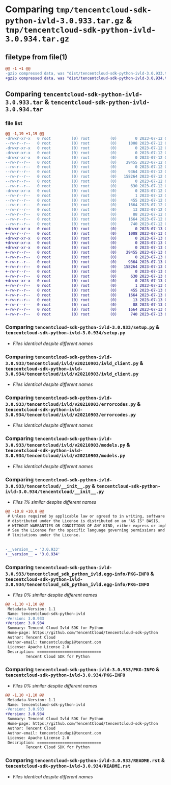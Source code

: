 # Comparing `tmp/tencentcloud-sdk-python-ivld-3.0.933.tar.gz` & `tmp/tencentcloud-sdk-python-ivld-3.0.934.tar.gz`

## filetype from file(1)

```diff
@@ -1 +1 @@
-gzip compressed data, was "dist/tencentcloud-sdk-python-ivld-3.0.933.tar", last modified: Wed Jul 12 00:32:34 2023, max compression
+gzip compressed data, was "dist/tencentcloud-sdk-python-ivld-3.0.934.tar", last modified: Thu Jul 13 00:25:01 2023, max compression
```

## Comparing `tencentcloud-sdk-python-ivld-3.0.933.tar` & `tencentcloud-sdk-python-ivld-3.0.934.tar`

### file list

```diff
@@ -1,19 +1,19 @@
-drwxr-xr-x   0 root         (0) root         (0)        0 2023-07-12 00:32:34.000000 tencentcloud-sdk-python-ivld-3.0.933/
--rw-r--r--   0 root         (0) root         (0)     1008 2023-07-12 00:32:34.000000 tencentcloud-sdk-python-ivld-3.0.933/setup.py
-drwxr-xr-x   0 root         (0) root         (0)        0 2023-07-12 00:32:34.000000 tencentcloud-sdk-python-ivld-3.0.933/tencentcloud/
-drwxr-xr-x   0 root         (0) root         (0)        0 2023-07-12 00:32:34.000000 tencentcloud-sdk-python-ivld-3.0.933/tencentcloud/ivld/
-drwxr-xr-x   0 root         (0) root         (0)        0 2023-07-12 00:32:34.000000 tencentcloud-sdk-python-ivld-3.0.933/tencentcloud/ivld/v20210903/
--rw-r--r--   0 root         (0) root         (0)    29455 2023-07-12 00:32:34.000000 tencentcloud-sdk-python-ivld-3.0.933/tencentcloud/ivld/v20210903/ivld_client.py
--rw-r--r--   0 root         (0) root         (0)        0 2023-07-12 00:32:34.000000 tencentcloud-sdk-python-ivld-3.0.933/tencentcloud/ivld/v20210903/__init__.py
--rw-r--r--   0 root         (0) root         (0)     9364 2023-07-12 00:32:34.000000 tencentcloud-sdk-python-ivld-3.0.933/tencentcloud/ivld/v20210903/errorcodes.py
--rw-r--r--   0 root         (0) root         (0)   158264 2023-07-12 00:32:34.000000 tencentcloud-sdk-python-ivld-3.0.933/tencentcloud/ivld/v20210903/models.py
--rw-r--r--   0 root         (0) root         (0)        0 2023-07-12 00:32:34.000000 tencentcloud-sdk-python-ivld-3.0.933/tencentcloud/ivld/__init__.py
--rw-r--r--   0 root         (0) root         (0)      630 2023-07-12 00:32:34.000000 tencentcloud-sdk-python-ivld-3.0.933/tencentcloud/__init__.py
-drwxr-xr-x   0 root         (0) root         (0)        0 2023-07-12 00:32:34.000000 tencentcloud-sdk-python-ivld-3.0.933/tencentcloud_sdk_python_ivld.egg-info/
--rw-r--r--   0 root         (0) root         (0)        1 2023-07-12 00:32:34.000000 tencentcloud-sdk-python-ivld-3.0.933/tencentcloud_sdk_python_ivld.egg-info/dependency_links.txt
--rw-r--r--   0 root         (0) root         (0)      455 2023-07-12 00:32:34.000000 tencentcloud-sdk-python-ivld-3.0.933/tencentcloud_sdk_python_ivld.egg-info/SOURCES.txt
--rw-r--r--   0 root         (0) root         (0)     1664 2023-07-12 00:32:34.000000 tencentcloud-sdk-python-ivld-3.0.933/tencentcloud_sdk_python_ivld.egg-info/PKG-INFO
--rw-r--r--   0 root         (0) root         (0)       13 2023-07-12 00:32:34.000000 tencentcloud-sdk-python-ivld-3.0.933/tencentcloud_sdk_python_ivld.egg-info/top_level.txt
--rw-r--r--   0 root         (0) root         (0)       88 2023-07-12 00:32:34.000000 tencentcloud-sdk-python-ivld-3.0.933/setup.cfg
--rw-r--r--   0 root         (0) root         (0)     1664 2023-07-12 00:32:34.000000 tencentcloud-sdk-python-ivld-3.0.933/PKG-INFO
--rw-r--r--   0 root         (0) root         (0)      740 2023-07-12 00:32:34.000000 tencentcloud-sdk-python-ivld-3.0.933/README.rst
+drwxr-xr-x   0 root         (0) root         (0)        0 2023-07-13 00:25:01.000000 tencentcloud-sdk-python-ivld-3.0.934/
+-rw-r--r--   0 root         (0) root         (0)     1008 2023-07-13 00:25:01.000000 tencentcloud-sdk-python-ivld-3.0.934/setup.py
+drwxr-xr-x   0 root         (0) root         (0)        0 2023-07-13 00:25:01.000000 tencentcloud-sdk-python-ivld-3.0.934/tencentcloud/
+drwxr-xr-x   0 root         (0) root         (0)        0 2023-07-13 00:25:01.000000 tencentcloud-sdk-python-ivld-3.0.934/tencentcloud/ivld/
+drwxr-xr-x   0 root         (0) root         (0)        0 2023-07-13 00:25:01.000000 tencentcloud-sdk-python-ivld-3.0.934/tencentcloud/ivld/v20210903/
+-rw-r--r--   0 root         (0) root         (0)    29455 2023-07-13 00:25:01.000000 tencentcloud-sdk-python-ivld-3.0.934/tencentcloud/ivld/v20210903/ivld_client.py
+-rw-r--r--   0 root         (0) root         (0)        0 2023-07-13 00:25:01.000000 tencentcloud-sdk-python-ivld-3.0.934/tencentcloud/ivld/v20210903/__init__.py
+-rw-r--r--   0 root         (0) root         (0)     9364 2023-07-13 00:25:01.000000 tencentcloud-sdk-python-ivld-3.0.934/tencentcloud/ivld/v20210903/errorcodes.py
+-rw-r--r--   0 root         (0) root         (0)   158264 2023-07-13 00:25:01.000000 tencentcloud-sdk-python-ivld-3.0.934/tencentcloud/ivld/v20210903/models.py
+-rw-r--r--   0 root         (0) root         (0)        0 2023-07-13 00:25:01.000000 tencentcloud-sdk-python-ivld-3.0.934/tencentcloud/ivld/__init__.py
+-rw-r--r--   0 root         (0) root         (0)      630 2023-07-13 00:25:01.000000 tencentcloud-sdk-python-ivld-3.0.934/tencentcloud/__init__.py
+drwxr-xr-x   0 root         (0) root         (0)        0 2023-07-13 00:25:01.000000 tencentcloud-sdk-python-ivld-3.0.934/tencentcloud_sdk_python_ivld.egg-info/
+-rw-r--r--   0 root         (0) root         (0)        1 2023-07-13 00:25:01.000000 tencentcloud-sdk-python-ivld-3.0.934/tencentcloud_sdk_python_ivld.egg-info/dependency_links.txt
+-rw-r--r--   0 root         (0) root         (0)      455 2023-07-13 00:25:01.000000 tencentcloud-sdk-python-ivld-3.0.934/tencentcloud_sdk_python_ivld.egg-info/SOURCES.txt
+-rw-r--r--   0 root         (0) root         (0)     1664 2023-07-13 00:25:01.000000 tencentcloud-sdk-python-ivld-3.0.934/tencentcloud_sdk_python_ivld.egg-info/PKG-INFO
+-rw-r--r--   0 root         (0) root         (0)       13 2023-07-13 00:25:01.000000 tencentcloud-sdk-python-ivld-3.0.934/tencentcloud_sdk_python_ivld.egg-info/top_level.txt
+-rw-r--r--   0 root         (0) root         (0)       88 2023-07-13 00:25:01.000000 tencentcloud-sdk-python-ivld-3.0.934/setup.cfg
+-rw-r--r--   0 root         (0) root         (0)     1664 2023-07-13 00:25:01.000000 tencentcloud-sdk-python-ivld-3.0.934/PKG-INFO
+-rw-r--r--   0 root         (0) root         (0)      740 2023-07-13 00:25:01.000000 tencentcloud-sdk-python-ivld-3.0.934/README.rst
```

### Comparing `tencentcloud-sdk-python-ivld-3.0.933/setup.py` & `tencentcloud-sdk-python-ivld-3.0.934/setup.py`

 * *Files identical despite different names*

### Comparing `tencentcloud-sdk-python-ivld-3.0.933/tencentcloud/ivld/v20210903/ivld_client.py` & `tencentcloud-sdk-python-ivld-3.0.934/tencentcloud/ivld/v20210903/ivld_client.py`

 * *Files identical despite different names*

### Comparing `tencentcloud-sdk-python-ivld-3.0.933/tencentcloud/ivld/v20210903/errorcodes.py` & `tencentcloud-sdk-python-ivld-3.0.934/tencentcloud/ivld/v20210903/errorcodes.py`

 * *Files identical despite different names*

### Comparing `tencentcloud-sdk-python-ivld-3.0.933/tencentcloud/ivld/v20210903/models.py` & `tencentcloud-sdk-python-ivld-3.0.934/tencentcloud/ivld/v20210903/models.py`

 * *Files identical despite different names*

### Comparing `tencentcloud-sdk-python-ivld-3.0.933/tencentcloud/__init__.py` & `tencentcloud-sdk-python-ivld-3.0.934/tencentcloud/__init__.py`

 * *Files 1% similar despite different names*

```diff
@@ -10,8 +10,8 @@
 # Unless required by applicable law or agreed to in writing, software
 # distributed under the License is distributed on an "AS IS" BASIS,
 # WITHOUT WARRANTIES OR CONDITIONS OF ANY KIND, either express or implied.
 # See the License for the specific language governing permissions and
 # limitations under the License.
 
 
-__version__ = '3.0.933'
+__version__ = '3.0.934'
```

### Comparing `tencentcloud-sdk-python-ivld-3.0.933/tencentcloud_sdk_python_ivld.egg-info/PKG-INFO` & `tencentcloud-sdk-python-ivld-3.0.934/tencentcloud_sdk_python_ivld.egg-info/PKG-INFO`

 * *Files 0% similar despite different names*

```diff
@@ -1,10 +1,10 @@
 Metadata-Version: 1.1
 Name: tencentcloud-sdk-python-ivld
-Version: 3.0.933
+Version: 3.0.934
 Summary: Tencent Cloud Ivld SDK for Python
 Home-page: https://github.com/TencentCloud/tencentcloud-sdk-python
 Author: Tencent Cloud
 Author-email: tencentcloudapi@tencent.com
 License: Apache License 2.0
 Description: ============================
         Tencent Cloud SDK for Python
```

### Comparing `tencentcloud-sdk-python-ivld-3.0.933/PKG-INFO` & `tencentcloud-sdk-python-ivld-3.0.934/PKG-INFO`

 * *Files 0% similar despite different names*

```diff
@@ -1,10 +1,10 @@
 Metadata-Version: 1.1
 Name: tencentcloud-sdk-python-ivld
-Version: 3.0.933
+Version: 3.0.934
 Summary: Tencent Cloud Ivld SDK for Python
 Home-page: https://github.com/TencentCloud/tencentcloud-sdk-python
 Author: Tencent Cloud
 Author-email: tencentcloudapi@tencent.com
 License: Apache License 2.0
 Description: ============================
         Tencent Cloud SDK for Python
```

### Comparing `tencentcloud-sdk-python-ivld-3.0.933/README.rst` & `tencentcloud-sdk-python-ivld-3.0.934/README.rst`

 * *Files identical despite different names*

